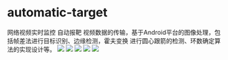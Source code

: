 # automatic-target
网络视频实时监控 自动报靶
    视频数据的传输，基于Android平台的图像处理，包括帧差法进行目标识别、边缘检测，霍夫变换
进行圆心跟箭的检测、环数确定算法的实现设计等。
    ![](https://github.com/495285586/automatic-target/blob/master/pic/%E5%9B%BE%E7%89%872.png?raw=true)
    ![](https://github.com/495285586/automatic-target/blob/master/pic/%E5%9B%BE%E7%89%873.png?raw=true)
    ![](https://github.com/495285586/automatic-target/blob/master/pic/%E5%9B%BE%E7%89%877.png?raw=true)
    ![](https://github.com/495285586/automatic-target/blob/master/pic/%E5%9B%BE%E7%89%878.png?raw=true)
    ![](https://github.com/495285586/automatic-target/blob/master/pic/%E5%9B%BE%E7%89%8712.png?raw=true)

    
